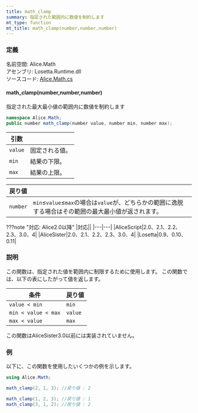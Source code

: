 ```yaml
---
title: math_clamp
summary: 指定された範囲内に数値を制約します
mt_type: function
mt_title: math_clamp(number,number,number)
---
```


### 定義
名前空間: Alice.Math<br/>
アセンブリ: Losetta.Runtime.dll<br/>
ソースコード: [Alice.Math.cs](https://github.com/WSOFT-Project/Losetta/blob/master/Losetta.Runtime/Alice.Math.cs)

#### math_clamp(number,number,number)

指定された最大最小値の範囲内に数値を制約します

```cs title="AliceScript"
namespace Alice.Math;
public number math_clamp(number value, number min, number max);
```

|引数| |
|-|-|
|`value`|固定される値。|
|`min`|結果の下限。|
|`max`|結果の上限。|

|戻り値| |
|-|-|
|`number`|`min`≤`value`≤`max`の場合は`value`が、どちらかの範囲に逸脱する場合はその範囲の最大最小値が返されます。|

???note "対応: Alice2.0以降"
    |対応||
    |---|---|
    |AliceScript|2.0、2.1、2.2、2.3、3.0、4|
    |AliceSister|2.0、2.1、2.2、2.3、3.0、4|
    |Losetta|0.9、0.10、0.11|

### 説明
この関数は、指定された値を範囲内に制限するために使用します。
この関数では、以下の表にしたがって値を返します。

|条件|戻り値|
|---|---|
|`value < min`|`min`|
|`min < value < max`|`value`|
|`max < value`|`max`|

この関数はAliceSister3.0以前には実装されていません。

### 例
以下に、この関数を使用したいくつかの例を示します。

```cs title="AliceScript"
using Alice.Math;

math_clamp(2, 1, 3); //戻り値 : 2

math_clamp(1, 2, 3); //戻り値 : 1
math_clamp(3, 1, 2); //戻り値 : 2
```